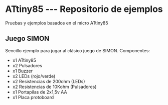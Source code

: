 # ATtiny85 --- Repositorio de ejemplos
Pruebas y ejemplos basados en el micro ATtiny85


## Juego SIMON
Sencillo ejemplo para jugar al clásico juego de SIMON. Componentes:

- x1 ATtiny85
- x2 Pulsadores
- x1 Buzzer
- x2 LEDs (rojo/verde)
- x2 Resistencias de 200ohm (LEDs)
- x2 Resistencias de 10Kohm (Pulsadores)
- x1 Portapilas de 2x1,5v AA
- x1 Placa protoboard
